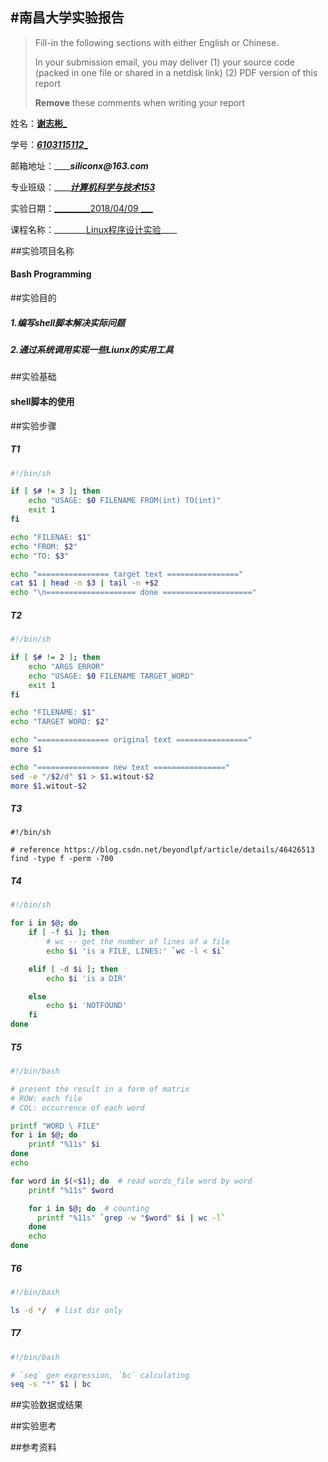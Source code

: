 #南昌大学实验报告
---
> Fill-in the following sections with either English or Chinese.
>
> In your submission email, you may deliver (1) your source code (packed in one file or shared in a netdisk link) (2) PDF version of this report
> 
> **Remove** these comments when writing your report


姓名：<u>______谢志彬_______</u>
	
学号：<u>_________6103115112__________</u>

邮箱地址：_________siliconx@163.com_____

专业班级：_________<u>计算机科学与技术153</u>_____

实验日期：<u>_________2018/04/09   ___</u>
 
课程名称：________<u>Linux程序设计实验</u>____

##实验项目名称

####	Bash Programming

##实验目的

#####	1.编写shell脚本解决实际问题

##### 	2.通过系统调用实现一些Liunx的实用工具

##实验基础

####	shell脚本的使用

##实验步骤

##### T1

```bash
#!/bin/sh

if [ $# != 3 ]; then
    echo "USAGE: $0 FILENAME FROM(int) TO(int)"
    exit 1
fi

echo "FILENAE: $1"
echo "FROM: $2"
echo "TO: $3"

echo "================ target text ================"
cat $1 | head -n $3 | tail -n +$2
echo "\n==================== done ===================="
```



##### T2

```bash
#!/bin/sh

if [ $# != 2 ]; then
    echo "ARGS ERROR"
    echo "USAGE: $0 FILENAME TARGET_WORD"
    exit 1
fi

echo "FILENAME: $1"
echo "TARGET WORD: $2"

echo "================ original text ================"
more $1

echo "================ new text ================"
sed -e "/$2/d" $1 > $1.witout-$2
more $1.witout-$2
```



##### T3

```
#!/bin/sh

# reference https://blog.csdn.net/beyondlpf/article/details/46426513
find -type f -perm -700
```



##### T4

```bash
#!/bin/sh

for i in $@; do
    if [ -f $i ]; then
    	# wc -- get the number of lines of a file
    	echo $i 'is a FILE, LINES:' `wc -l < $i`

    elif [ -d $i ]; then
    	echo $i 'is a DIR'

    else
    	echo $i 'NOTFOUND'
    fi
done
```



##### T5

```bash
#!/bin/bash

# present the result in a form of matrix
# ROW: each file
# COL: occurrence of each word

printf "WORD \ FILE"
for i in $@; do
    printf "%11s" $i
done
echo

for word in $(<$1); do  # read words_file word by word
    printf "%11s" $word

    for i in $@; do  # counting
      printf "%11s" `grep -w "$word" $i | wc -l`
    done
    echo
done
```



##### T6

```bash
#!/bin/bash

ls -d */  # list dir only
```



##### T7

```bash
#!/bin/bash

# `seq` gen expression, `bc` calculating
seq -s "*" $1 | bc
```




##实验数据或结果



##实验思考



##参考资料



